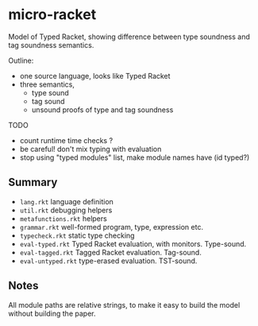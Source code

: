 micro-racket
===

Model of Typed Racket,
 showing difference between type soundness and tag soundness semantics.

Outline:
- one source language, looks like Typed Racket
- three semantics,
  * type sound
  * tag sound
  * unsound
proofs of type and tag soundness

TODO
- count runtime time checks ?
- be careful! don't mix typing with evaluation
- stop using "typed modules" list, make module names have (id typed?)


Summary
---

- `lang.rkt` language definition
- `util.rkt` debugging helpers
- `metafunctions.rkt` helpers
- `grammar.rkt` well-formed program, type, expression etc.
- `typecheck.rkt` static type checking
- `eval-typed.rkt` Typed Racket evaluation, with monitors. Type-sound.
- `eval-tagged.rkt` Tagged Racket evaluation. Tag-sound.
- `eval-untyped.rkt` type-erased evaluation. TST-sound.


Notes
---

All module paths are relative strings,
 to make it easy to build the model without building the paper.


